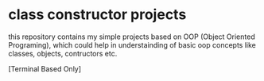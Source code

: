 # class constructor projects
this repository contains my simple projects based on OOP (Object Oriented Programing), which could help in understainding of basic oop concepts like classes, objects, contructors etc.

[Terminal Based Only]
